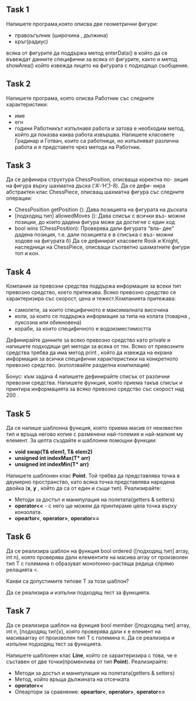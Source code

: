 ## Task 1

Напишете програма,която описва две геометрични фигури:

- правоъгълник (широчина , дължина)
- кръг(радиус)

всяка от фигурите да поддържа метод enterData() в който да се въвеждат данните специфични за всяка от фигурите, както и метод showArea() който извежда лицето на фигурата с подходящо съобщение.

## Task 2

Напишете програма, която описва Работник със следните характеристики:

- име
- егн
- години
  Работникът изпълнавя работа и затова е необходим метод, който да показва каква работа извършва.
  Напишете класовете Градинар и Готвач, които са работници, но изпълняват различна работа и я представете чрез метода на Работник.

## Task 3

Да се дефинира структура ChessPosition, описваща коректна по-
зиция на фигура върху шахматна дъска (‘A’-‘H’,1-8). Да се дефи-
нира абстрактен клас ChessPiece, описващ шахматна фигура със
следните операции:

- ChessPosition getPosition (): Дава позицията на фигурата
  на дъската
- [подходящ тип] allowedMoves (): Дава списък с всички въз-
  можни позиции, до които дадена фигура може да достигне с
  един ход
- bool wins (ChessPosition): Проверява дали фигурата “вла-
  дее” дадена позиция, т.е. дали позицията е в списъка с въз-
  можни ходове на фигурата
  б) Да се дефинират класовете Rook и Knight, наследници на ChessPiece,
  описващи съответно шахматните фигури топ и кон.

## Task 4

Компания за превозни средства поддържа информация за всеки тип превозно средство, което притежава. Всяко превозно средство се характеризира със скорост, цена и тежест.Компанията притежава:

- самолети, за които специфичното е максималната височина
- коли, за които се поддържа информация за типа на колата (товарна , луксозна или обикновена)
- кораби, за които специфичното е водоизместимостта

Дефинирайте данните за всяко превозно средство като private и напишете подходящи get методи за всяка от тях.
Всяко от превозните средства трябва да има метод print , който да извежда на екрана информация за всички специфични характеристики на конкретното превозно средство.
(използвайте разделна компилация)

Бонус: към задача 4 напишете дефинирайте списък от различни превозни средства. Напишете функция, която приема такъв списък и принтира информацията за всяко превозно средство със скорост над 200 .

## Task 5

Да се напише шаблонна функция, която приема масив от неизвестен тип и връща негово копие с разменени най-големия и най-малкия му елемент. За целта създайте и шаблонни помощни функции:

- <strong>void swap(T& elem1, T& elem2)</strong>
- <strong>unsigned int indexMax(T\* arr)</strong>
- <strong>unsigned int indexMin(T\* arr)</strong>

Напишете шаблонен клас **Point**. Той трябва да представлява точка в двумерно пространство, като всяка точка представлява наредена двойка (**x**, **y** , който да са от един и същи тип). Реализирайте:

- Методи за достъп и манипулация на полетата(getters & setters)
- **operator<<** - с него ще можем да принтираме цяла точка върху конзолата.
- **opeartor<**, **operator>**, **operator==**

## Task 6

Да се реализира шаблон на функция bool ordered ([подходящ тип] array, int n), която проверява дали елементите на масива array от произволен тип T с големина n образуват монотонно-растяща редица спрямо релацията <.

Какви са допустимите типове T за този шаблон?

Да се реализира и изпълни подходящ тест за функцията.

## Task 7

Да се реализира шаблон на функция bool member ([подходящ тип] array, int n, [подходящ тип]x), която проверява дали x е елемент на масиваarray от произволен тип T с големина n. Да се реализира и изпълни подходящ тест за функцията.

Напишете шаблонен клас **Line**, който се характеризира с това, че е съставен от две точки(променлива от тип **Point**). Реализирайте:

- Методи за достъп и манипулация на полетата(getters & setters)
- Метод, който връща дължината на отсечката
- **operator<<**
- Опеартори за сравнение: **opeartor<**, **operator>**, **operator==**

